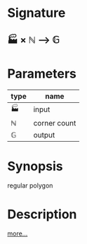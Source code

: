 # Signature
## 🏭 × ℕ ⟶ 𝔾

# Parameters

| type | name |
|------|------|
|🏭|input|
|ℕ|corner count|
|𝔾|output|

# Synopsis
regular polygon

# Description

[more...](https://en.wikipedia.org/wiki/Regular_polygon)